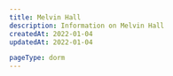 ```yaml
---
title: Melvin Hall
description: Information on Melvin Hall
createdAt: 2022-01-04
updatedAt: 2022-01-04

pageType: dorm
---
```

  
  